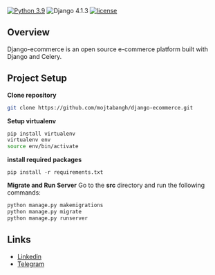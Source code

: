 [![Python 3.9](https://img.shields.io/badge/python-3.9-yellow.svg)](https://www.python.org/downloads/release/python-390/)
![Django 4.1.3](https://img.shields.io/badge/Django-4.1.3-green.svg)
[![license](https://img.shields.io/github/license/mojtabangh/django-ecommerce)](https://github.com/mojtabangh/django-ecommerce/blob/master/LICENSE)
## Overview
Django-ecommerce is an open source e-commerce platform built with Django and Celery.

## Project Setup
**Clone repository**
```sh
git clone https://github.com/mojtabangh/django-ecommerce.git
```
**Setup virtualenv**
```sh
pip install virtualenv
virtualenv env
source env/bin/activate
```
**install required packages**
```
pip install -r requirements.txt
```
**Migrate and Run Server**
Go to the **src** directory and run the following commands:
```sh
python manage.py makemigrations
python manage.py migrate
python manage.py runserver
```
## Links
- [Linkedin](https://www.linkedin.com/in/mojtabangh/)
- [Telegram](https://t.me/Mojtaba_Naghavi)
